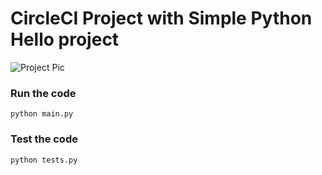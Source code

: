 # CircleCI Project with Simple Python Hello project

![Project Pic](https://github.com/shubhzzz19/cirecleci-project/assets/73218792/185ef75e-92b3-4426-9f97-1f84e7de0ae9)

### Run the code
```
python main.py
```

### Test the code
```
python tests.py
```
